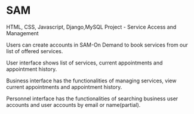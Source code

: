 # SAM

HTML, CSS, Javascript, Django,MySQL Project - Service Access and Management

Users can create accounts in SAM-On Demand to book services from our list of offered services.

User interface shows list of services, current appointments and appointment history.

Business interface has the functionalities of managing services, view current appointments and appointment history.

Personnel interface has the functionalities of searching business user accounts and user accounts by email or name(partial).

